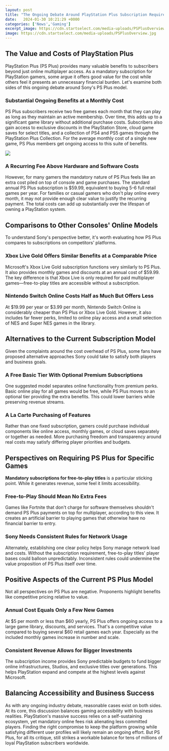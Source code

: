 ```yaml
---
layout: post
title: "The Ongoing Debate Around PlayStation Plus Subscription Requirements"
date:   2024-01-30 10:21:29 +0000
categories: ['News','Gaming']
excerpt_image: https://cdn.startselect.com/media-uploads/PSPlusOverview.jpg
image: https://cdn.startselect.com/media-uploads/PSPlusOverview.jpg
---
```


## The Value and Costs of PlayStation Plus 
PlayStation Plus (PS Plus) provides many valuable benefits to subscribers beyond just online multiplayer access. As a mandatory subscription for PlayStation gamers, some argue it offers good value for the cost while others feel it presents an unnecessary financial burden. Let's examine both sides of this ongoing debate around Sony's PS Plus model.
### **Substantial Ongoing Benefits at a Monthly Cost** 
PS Plus subscribers receive two free games each month that they can play as long as they maintain an active membership. Over time, this adds up to a significant game library without additional purchase costs. Subscribers also gain access to exclusive discounts in the PlayStation Store, cloud game saves for select titles, and a collection of PS4 and PS5 games through the PlayStation Plus Collection. For the average monthly cost of a single new game, PS Plus members get ongoing access to this suite of benefits.

![](https://cdn.startselect.com/media-uploads/PSPlusOverview.jpg)
### **A Recurring Fee Above Hardware and Software Costs**
However, for many gamers the mandatory nature of PS Plus feels like an extra cost piled on top of console and game purchases. The standard annual PS Plus subscription is $59.99, equivalent to buying 5-6 full retail games per year. For families or casual gamers who don't play online every month, it may not provide enough clear value to justify the recurring payment. The total costs can add up substantially over the lifespan of owning a PlayStation system.
## Comparisons to Other Consoles' Online Models
To understand Sony's perspective better, it's worth evaluating how PS Plus compares to subscriptions on competitors' platforms. 
### **Xbox Live Gold Offers Similar Benefits at a Comparable Price** 
Microsoft's Xbox Live Gold subscription functions very similarly to PS Plus. It also provides monthly games and discounts at an annual cost of $59.99. The key difference is that Xbox Live is only required for paid multiplayer games—free-to-play titles are accessible without a subscription. 
### **Nintendo Switch Online Costs Half as Much But Offers Less**
At $19.99 per year or $3.99 per month, Nintendo Switch Online is considerably cheaper than PS Plus or Xbox Live Gold. However, it also includes far fewer perks, limited to online play access and a small selection of NES and Super NES games in the library.
## Alternatives to the Current Subscription Model 
Given the complaints around the cost overhead of PS Plus, some fans have proposed alternative approaches Sony could take to satisfy both players and business goals.
### **A Free Basic Tier With Optional Premium Subscriptions** 
One suggested model separates online functionality from premium perks. Basic online play for all games would be free, while PS Plus moves to an optional tier providing the extra benefits. This could lower barriers while preserving revenue streams. 
### **A La Carte Purchasing of Features**
Rather than one fixed subscription, gamers could purchase individual components like online access, monthly games, or cloud saves separately or together as needed. More purchasing freedom and transparency around real costs may satisfy differing player priorities and budgets.
## Perspectives on Requiring PS Plus for Specific Games
**Mandatory subscriptions for free-to-play titles** is a particular sticking point. While it generates revenue, some feel it limits accessibility.
### **Free-to-Play Should Mean No Extra Fees** 
Games like Fortnite that don't charge for software themselves shouldn't demand PS Plus payments on top for multiplayer, according to this view. It creates an artificial barrier to playing games that otherwise have no financial barrier to entry.
### **Sony Needs Consistent Rules for Network Usage**  
Alternately, establishing one clear policy helps Sony manage network load and costs. Without the subscription requirement, free-to-play titles' player bases could balloon unpredictably. Inconsistent rules could undermine the value proposition of PS Plus itself over time.
## Positive Aspects of the Current PS Plus Model
Not all perspectives on PS Plus are negative. Proponents highlight benefits like competitive pricing relative to value.
### **Annual Cost Equals Only a Few New Games**
At $5 per month or less than $60 yearly, PS Plus offers ongoing access to a large game library, discounts, and services. That's a competitive value compared to buying several $60 retail games each year. Especially as the included monthly games increase in number and scale. 
### **Consistent Revenue Allows for Bigger Investments**  
The subscription income provides Sony predictable budgets to fund bigger online infrastructures, Studios, and exclusive titles over generations. This helps PlayStation expand and compete at the highest levels against Microsoft.
## Balancing Accessibility and Business Success 
As with any ongoing industry debate, reasonable cases exist on both sides. At its core, this discussion balances gaming accessibility with business realities.
PlayStation's massive success relies on a self-sustaining ecosystem, yet mandatory online fees risk alienating less committed players. Finding the right compromise to keep the platform growing while satisfying different user profiles will likely remain an ongoing effort. But PS Plus, for all its critique, still strikes a workable balance for tens of millions of loyal PlayStation subscribers worldwide.